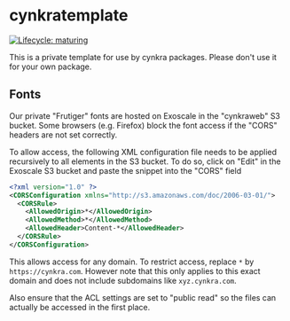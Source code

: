 # cynkratemplate

[![Lifecycle: maturing](https://img.shields.io/badge/lifecycle-maturing-blue.svg)](https://www.tidyverse.org/lifecycle/#maturing)

This is a private template for use by cynkra packages.
Please don't use it for your own package.

## Fonts

Our private "Frutiger" fonts are hosted on Exoscale in the "cynkraweb" S3 bucket.
Some browsers (e.g. Firefox) block the font access if the "CORS" headers are not set correctly.

To allow access, the following XML configuration file needs to be applied recursively to all elements in the S3 bucket.
To do so, click on "Edit" in the Exoscale S3 bucket and paste the snippet into the "CORS" field

```xml
<?xml version="1.0" ?>
<CORSConfiguration xmlns="http://s3.amazonaws.com/doc/2006-03-01/">
  <CORSRule>
    <AllowedOrigin>*</AllowedOrigin>
    <AllowedMethod>*</AllowedMethod>
    <AllowedHeader>Content-*</AllowedHeader>
  </CORSRule>
</CORSConfiguration>
```

This allows access for any domain.
To restrict access, replace `*` by `https://cynkra.com`.
However note that this only applies to this exact domain and does not include subdomains like `xyz.cynkra.com`.

Also ensure that the ACL settings are set to "public read" so the files can actually be accessed in the first place.

